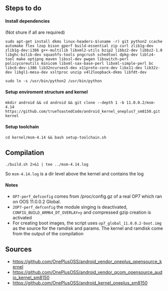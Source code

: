 ## Steps to do
#### Install dependencies
(Not shure if all are required)
```
sudo apt-get install dkms linux-headers-$(uname -r) git python2 ccache automake flex lzop bison gperf build-essential zip curl zlib1g-dev zlib1g-dev:i386 g++-multilib libxml2-utils bzip2 libbz2-dev libbz2-1.0 libghc-bzlib-dev squashfs-tools pngcrush schedtool dpkg-dev liblz4-tool make optipng maven libssl-dev pwgen libswitch-perl policycoreutils minicom libxml-sax-base-perl libxml-simple-perl bc libc6-dev-i386 lib32ncurses5-dev x11proto-core-dev libx11-dev lib32z-dev libgl1-mesa-dev xsltproc unzip v4l2loopback-dkms libfdt-dev
```
```
sudo ln -s /usr/bin/python2 /usr/bin/python
```
#### Setup enviroment structure and kernel
```
mkdir android && cd android && git clone --depth 1 -b 11.0.0.2/msm-4.14 https://github.com/trueToastedCode/android_kernel_oneplus7_sm8150.git kernel
```
#### Setup toolchain
```
cd kernel/msm-4.14 && bash setup-toolchain.sh
```
## Compilation
```
./build.sh 2>&1 | tee ../msm-4.14.log
```
So ```msm-4.14.log``` is a dir level above the kernel and contains the log
#### Notes
- ```OP7-perf_defconfig``` comes from /proc/config.gz of a real OP7 which ran on OOS 11.0.0.2 Global. 
- ```2OP7-perf_defconfig``` the module singing is deactivated, ```CONFIG_BUILD_ARM64_DT_OVERLAY=y``` and compressed gzip creation is activated
- For creating boot images, the script uses ```op7_global_11.0.0.2-boot.img``` as the source for the ramdisk and params. The kernel and ramdisk come from the output of the compilation

## Sources
- https://github.com/OnePlusOSS/android_vendor_oneplus_opensource_kernel
- https://github.com/OnePlusOSS/android_vendor_qcom_opensource_audio_kernel_sm8150
- https://github.com/OnePlusOSS/android_kernel_oneplus_sm8150

